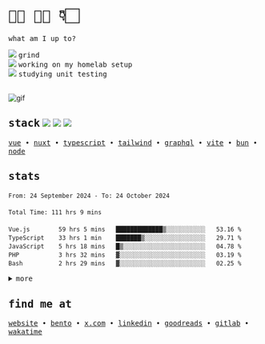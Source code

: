 <h1 align="left">
   <samp>👋🏻 🫵🏻 👇🏻</samp>
</h1>


<p align="left">
  <samp>what am I up to?</samp>
</p>

<div align="left"> 
   <div>
   <img src="https://api.iconify.design/fluent-mdl2:radio-bullet.svg?color=%2300DC82" height="12" />
   <samp>grind</samp>
   </div>
   <div>
   <img src="https://api.iconify.design/fluent-mdl2:radio-bullet.svg?color=%2300DC82" height="12" />
   <samp>working on my homelab setup</samp>
   </div>
   <div>
   <img src="https://api.iconify.design/fluent-mdl2:radio-bullet.svg?color=%2300DC82" height="12" />
   <samp>studying unit testing</samp>
   </div>
</div>
&nbsp;

![gif](https://media1.tenor.com/m/3AQDvhSiPpMAAAAC/dog-hacker.gif)

<h2 align="left">
  <samp>stack</samp>
  <img src="https://api.iconify.design/logos:vue.svg" height="20" />
  <img src="https://api.iconify.design/logos:nuxt-icon.svg" height="20" />
  <img src="https://api.iconify.design/logos:typescript-icon.svg" height="20" />
</h2>

<p align="left">
  <samp>
    <a href="https://vuejs.org">vue</a> •
    <a href="https://nuxt.com">nuxt</a> •
    <a href="https://www.typescriptlang.org/">typescript</a> •
    <a href="https://tailwindcss.com/">tailwind</a> •
    <a href="https://graphql.org/">graphql</a> •
    <a href="https://vitejs.dev/">vite</a> •
    <a href="https://bun.sh/">bun</a> •
    <a href="https://nodejs.org/en">node</a>
  </samp>
</p>

<h2 align="left">
  <samp>stats</samp>
</h2>

<div>

<!--### 📊 Weekly development breakdown-->
<!--START_SECTION:waka-->

```txt
From: 24 September 2024 - To: 24 October 2024

Total Time: 111 hrs 9 mins

Vue.js        59 hrs 5 mins   █████████████▒░░░░░░░░░░░   53.16 %
TypeScript    33 hrs 1 min    ███████▒░░░░░░░░░░░░░░░░░   29.71 %
JavaScript    5 hrs 18 mins   █▒░░░░░░░░░░░░░░░░░░░░░░░   04.78 %
PHP           3 hrs 32 mins   ▓░░░░░░░░░░░░░░░░░░░░░░░░   03.19 %
Bash          2 hrs 29 mins   ▓░░░░░░░░░░░░░░░░░░░░░░░░   02.25 %
```

<!--END_SECTION:waka-->

<details>
 <summary align="left">
    <samp>more</samp>
  </summary>
  <div align="left">
    
![metrics](/github-metrics.svg)

</div>
</details>


<h2 align="left">
  <samp>find me at</samp>
</h2>

<p align="left">
  <samp>
    <a href="https://matijao.com">website</a> •
    <a href="https://bento.me/matijao">bento</a> •
    <a href="https://x/matijaoe">x.com</a> •
    <a href="https://www.linkedin.com/in/matijao/">linkedin</a> •
    <a href="https://www.goodreads.com/matijao">goodreads</a> •
    <a href="https://gitlab.com/matijao">gitlab</a> •
    <a href="https://wakatime.com/@matijao">wakatime</a>
  </samp>
</p>
